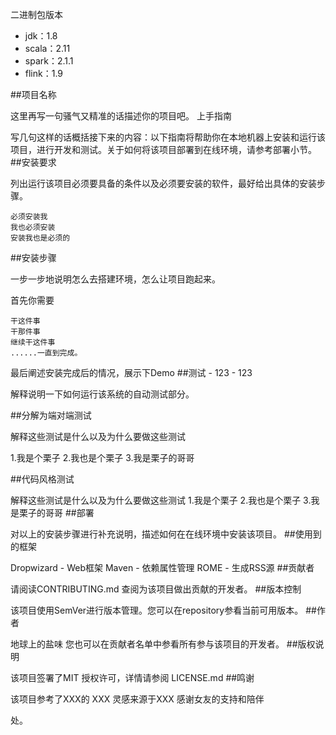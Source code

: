 二进制包版本
- jdk：1.8
- scala：2.11
- spark：2.1.1
- flink：1.9


##项目名称

这里再写一句骚气又精准的话描述你的项目吧。
上手指南

写几句这样的话概括接下来的内容：以下指南将帮助你在本地机器上安装和运行该项目，进行开发和测试。关于如何将该项目部署到在线环境，请参考部署小节。
##安装要求

列出运行该项目必须要具备的条件以及必须要安装的软件，最好给出具体的安装步骤。

    必须安装我
    我也必须安装
    安装我也是必须的

##安装步骤

一步一步地说明怎么去搭建环境，怎么让项目跑起来。

首先你需要

    干这件事
    干那件事
    继续干这件事
    ......一直到完成。

最后阐述安装完成后的情况，展示下Demo
##测试
    - 123
    - 123

解释说明一下如何运行该系统的自动测试部分。

##分解为端对端测试

解释这些测试是什么以及为什么要做这些测试

1.我是个栗子
2.我也是个栗子
3.我是栗子的哥哥

##代码风格测试

解释这些测试是什么以及为什么要做这些测试
1.我是个栗子
2.我也是个栗子
3.我是栗子的哥哥
##部署

对以上的安装步骤进行补充说明，描述如何在在线环境中安装该项目。
##使用到的框架

Dropwizard - Web框架
Maven - 依赖属性管理
ROME - 生成RSS源
##贡献者

请阅读CONTRIBUTING.md 查阅为该项目做出贡献的开发者。
##版本控制

该项目使用SemVer进行版本管理。您可以在repository参看当前可用版本。
##作者

地球上的盐味
您也可以在贡献者名单中参看所有参与该项目的开发者。
##版权说明

该项目签署了MIT 授权许可，详情请参阅 LICENSE.md
##鸣谢

该项目参考了XXX的 XXX
灵感来源于XXX
感谢女友的支持和陪伴

处。